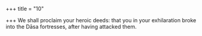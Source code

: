 +++
title = "10"

+++
We shall proclaim your heroic deeds: that you in your exhilaration  broke into
the Dāsa fortresses, after having attacked them.